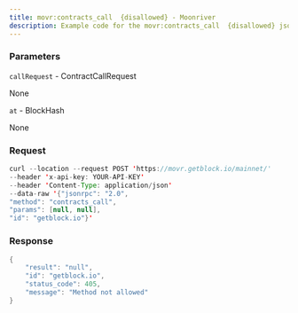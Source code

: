 ```yaml
---
title: movr:contracts_call  {disallowed} - Moonriver
description: Example code for the movr:contracts_call  {disallowed} json-rpc method. Сomplete guide on how to use movr:contracts_call  {disallowed} json-rpc in GetBlock.io Web3 documentation.
---
```


### Parameters


`callRequest` - ContractCallRequest

None

`at` - BlockHash

None

### Request

``` java
curl --location --request POST 'https://movr.getblock.io/mainnet/' 
--header 'x-api-key: YOUR-API-KEY' 
--header 'Content-Type: application/json' 
--data-raw '{"jsonrpc": "2.0",
"method": "contracts_call",
"params": [null, null],
"id": "getblock.io"}'
```

###  Response

``` java
{
    "result": "null",
    "id": "getblock.io",
    "status_code": 405,
    "message": "Method not allowed"
}
```

